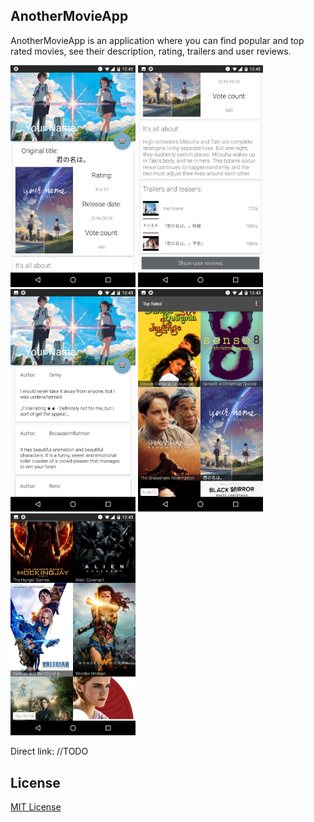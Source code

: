 ﻿## AnotherMovieApp

AnotherMovieApp is an application where you can find popular and top rated movies, see their description, rating, trailers and user reviews.

<img alt="Movie fragment" src="markdown_res/Screenshot_20170728-124245.png" width="200" />
<img alt="Movie fragment #2" src="markdown_res/Screenshot_20170728-124250.png" width="200" />
<img alt="Movie reviews" src="markdown_res/Screenshot_20170728-124302.png" width="200" />
<img alt="Movie list "Top Rated"" src="markdown_res/Screenshot_20170728-124309.png" width="200" />
<img alt="Movie list #2" src="markdown_res/Screenshot_20170728-124318.png" width="200" />


Direct link:
//TODO

## License

[MIT License][license]

[license]: https://github.com/quireg/AnotherMovieApp/blob/master/MIT-LICENSE.txt


